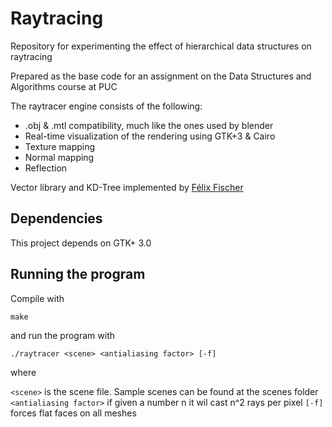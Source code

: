 # Raytracing
Repository for experimenting the effect of hierarchical data structures on raytracing

Prepared as the base code for an assignment on the Data Structures and Algorithms course at PUC

The raytracer engine consists of the following:

* .obj & .mtl compatibility, much like the ones used by blender
* Real-time visualization of the rendering using GTK+3 & Cairo
* Texture mapping
* Normal mapping
* Reflection

Vector library and KD-Tree implemented by [Félix Fischer](https://github.com/felix91gr)

## Dependencies

This project depends on GTK+ 3.0

## Running the program

Compile with

```
make
```
and run the program with

```
./raytracer <scene> <antialiasing factor> [-f]
```

where 

`<scene>` is the scene file. Sample scenes can be found at the scenes folder
`<antialiasing factor>` if given a number n it wil cast n^2 rays per pixel
`[-f]` forces flat faces on all meshes
